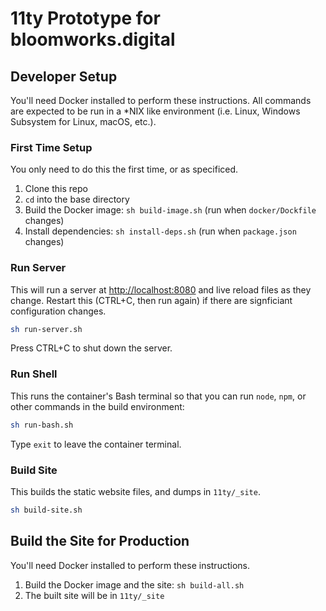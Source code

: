 # 11ty Prototype for bloomworks.digital

## Developer Setup

You'll need Docker installed to perform these instructions. All commands are expected to be run in a *NIX like environment (i.e. Linux, Windows Subsystem for Linux, macOS, etc.).

### First Time Setup

You only need to do this the first time, or as specificed.

1. Clone this repo
1. `cd` into the base directory
1. Build the Docker image: `sh build-image.sh` (run when `docker/Dockfile` changes)
1. Install dependencies: `sh install-deps.sh` (run when `package.json` changes)

### Run Server

This will run a server at [http://localhost:8080](http://localhost:8080) and live reload files as they change. Restart this (CTRL+C, then run again) if there are signficiant configuration changes.

```sh
sh run-server.sh
```

Press CTRL+C to shut down the server.

### Run Shell

This runs the container's Bash terminal so that you can run `node`, `npm`, or other commands in the build environment:

```sh
sh run-bash.sh
```

Type `exit` to leave the container terminal.

### Build Site

This builds the static website files, and dumps in `11ty/_site`.

```sh
sh build-site.sh
```

## Build the Site for Production

You'll need Docker installed to perform these instructions.

1. Build the Docker image and the site: `sh build-all.sh`
1. The built site will be in `11ty/_site`